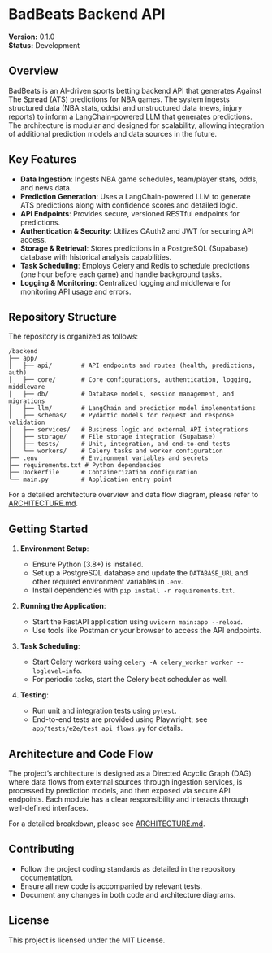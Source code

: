 # BadBeats Backend API

**Version:** 0.1.0  
**Status:** Development

## Overview

BadBeats is an AI-driven sports betting backend API that generates Against The Spread (ATS) predictions for NBA games. The system ingests structured data (NBA stats, odds) and unstructured data (news, injury reports) to inform a LangChain-powered LLM that generates predictions. The architecture is modular and designed for scalability, allowing integration of additional prediction models and data sources in the future.

## Key Features

- **Data Ingestion**: Ingests NBA game schedules, team/player stats, odds, and news data.
- **Prediction Generation**: Uses a LangChain-powered LLM to generate ATS predictions along with confidence scores and detailed logic.
- **API Endpoints**: Provides secure, versioned RESTful endpoints for predictions.
- **Authentication & Security**: Utilizes OAuth2 and JWT for securing API access.
- **Storage & Retrieval**: Stores predictions in a PostgreSQL (Supabase) database with historical analysis capabilities.
- **Task Scheduling**: Employs Celery and Redis to schedule predictions (one hour before each game) and handle background tasks.
- **Logging & Monitoring**: Centralized logging and middleware for monitoring API usage and errors.

## Repository Structure

The repository is organized as follows:

    /backend
    ├── app/
    │   ├── api/        # API endpoints and routes (health, predictions, auth)
    │   ├── core/       # Core configurations, authentication, logging, middleware
    │   ├── db/         # Database models, session management, and migrations
    │   ├── llm/        # LangChain and prediction model implementations
    │   ├── schemas/    # Pydantic models for request and response validation
    │   ├── services/   # Business logic and external API integrations
    │   ├── storage/    # File storage integration (Supabase)
    │   ├── tests/      # Unit, integration, and end-to-end tests
    │   └── workers/    # Celery tasks and worker configuration
    ├── .env            # Environment variables and secrets
    ├── requirements.txt # Python dependencies
    ├── Dockerfile      # Containerization configuration
    └── main.py         # Application entry point


For a detailed architecture overview and data flow diagram, please refer to [ARCHITECTURE.md](ARCHITECTURE.md).

## Getting Started

1. **Environment Setup**:  
   - Ensure Python (3.8+) is installed.  
   - Set up a PostgreSQL database and update the `DATABASE_URL` and other required environment variables in `.env`.  
   - Install dependencies with `pip install -r requirements.txt`.

2. **Running the Application**:  
   - Start the FastAPI application using `uvicorn main:app --reload`.
   - Use tools like Postman or your browser to access the API endpoints.

3. **Task Scheduling**:  
   - Start Celery workers using `celery -A celery_worker worker --loglevel=info`.
   - For periodic tasks, start the Celery beat scheduler as well.

4. **Testing**:  
   - Run unit and integration tests using `pytest`.
   - End-to-end tests are provided using Playwright; see `app/tests/e2e/test_api_flows.py` for details.

## Architecture and Code Flow

The project’s architecture is designed as a Directed Acyclic Graph (DAG) where data flows from external sources through ingestion services, is processed by prediction models, and then exposed via secure API endpoints. Each module has a clear responsibility and interacts through well-defined interfaces.

For a detailed breakdown, please see [ARCHITECTURE.md](ARCHITECTURE.md).

## Contributing

- Follow the project coding standards as detailed in the repository documentation.
- Ensure all new code is accompanied by relevant tests.
- Document any changes in both code and architecture diagrams.

## License

This project is licensed under the MIT License.